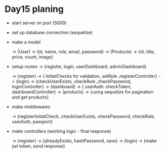 # Day15 planing

- start server on port (5000)

- set up database connection (sequelize)

- make a model

  -> (User) -> {id, name, role, email, password}
  -> (Products) -> {id, title, price, count, image}

- setup routes -> {register, login, userDashboard, adminDashboard}

  -> (register) -> { InitialChecks for validation, setRole ,registerController}
  -> (login) -> {checkUserExists, checkRole ,checkPassword, loginController}
  -> (dashboard) -> { userAuth: checkToken, dashboardController}
  -> (products) -> {using sequelize for pagination and get products}

- make middlewares

  -> {registerInitialCheck, checkUserExists, checkPassword, checkRole, userAuth, passport}

- make controllers (working logic - final response)

  -> (register) -> {alreadyExists, hashPassword, save}
  -> (login) -> {make jwt token, send response}
